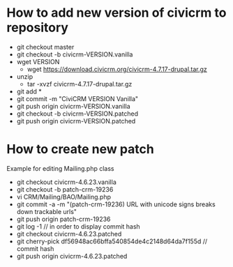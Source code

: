 # How to add new version of civicrm to repository

* git checkout master
* git checkout -b civicrm-VERSION.vanilla
* wget VERSION
    * wget https://download.civicrm.org/civicrm-4.7.17-drupal.tar.gz
* unzip
    * tar -xvzf civicrm-4.7.17-drupal.tar.gz
* git add *
* git commit -m "CiviCRM VERSION Vanilla"
* git push origin civicrm-VERSION.vanilla
* git checkout -b civicrm-VERSION.patched
* git push origin civicrm-VERSION.patched


# How to create new patch

Example for editing Mailing.php class

* git checkout civicrm-4.6.23.vanilla
* git checkout -b patch-crm-19236
* vi CRM/Mailing/BAO/Mailing.php
* git commit -a -m "(patch-crm-19236) URL with unicode signs breaks down trackable urls"
* git push origin patch-crm-19236
* git log -1    // in order to display commit hash
* git checkout civicrm-4.6.23.patched
* git cherry-pick df56948ac66bffa540854de4c2148d64da7f155d   // commit hash
* git push origin civicrm-4.6.23.patched

